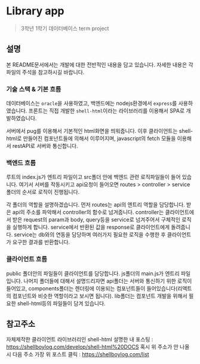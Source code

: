# Library app

> 3학년 1학기 데이터베이스 term project

## 설명

본 README문서에서는 개발에 대한 전반적인 내용을 담고 있습니다. 자세한 내용은 각 파일의 주석을 참고하시길 바랍니다.

### 기술 스택 & 기본 흐름

데이터베이스는 `oracle`을 사용하였고, 백엔드에는 nodejs환경에서 `express`를 사용하였습니다. 프론트는 직접 개발한 `shell-html`이라는 라이브러리를 이용해서 SPA로 개발하였습니다.

서버에서 pug를 이용해서 기본적인 html화면을 띄워줍니다. 이후 클라이언트는 shell-html로 만들어진 컴포넌트들에 의해서 이루어지며, javascript의 fetch 모듈을 이용해서 restAPI로 서버와 통신합니다.

### 백엔드 흐름

루트의 index.js가 엔트리 파일이고 src폴더 안에 백엔드 관련 로직파일들이 들어 있습니다. 여기서 서버를 작동시키고 api요청이 들어오면 routes > controller > service 폴더의 순서로 로직이 진행됩니다.

각 폴더의 역할을 설명하겠습니다. 먼저 routes는 api의 엔트리 역할을 담당합니다. 받은 api의 주소를 파악해서 controller의 함수로 넘겨줍니다. controller는 클라이언트에서 받은 request의 param과 body, query등을 service로 넘겨주어서 구체적인 로직을 실행하게 합니다. service에서 반환된 값을 response로 클라이언트에게 돌려줍니다. service는 db와의 연동을 담당하며 여러가지 필요한 로직을 수행한 후 클라이언트가 요구한 결과를 반환합니다.

### 클라이언트 흐름

public 폴더안의 파일들이 클라이언트를 담당합니다. js폴더의 main.js가 엔트리 파일입니다. 나머지 폴더들에 대해서 설명드리자면 api폴더는 서버와 통신하기 위한 로직이 들어있고, components폴더는 렌더링에 이용되는 컴포넌트들이 들어있습니다(리액트의 컴포넌트와 비슷한 역할이라고 보시면 됩니다). lib폴더는 컴포넌트 개발을 위해서 필요한 shell-html등의 파일들이 담겨 있습니다.

## 참고주소

자체제작한 클라이언트 라이브러리인 shell-html 설명한 내 포스팅 : https://shellboylog.com/develop/shell-html%20DOCS
혹시 위 주소가 안 나올 시 다음 주소 가장 위 포스트 클릭 : https://shellboylog.com/list
